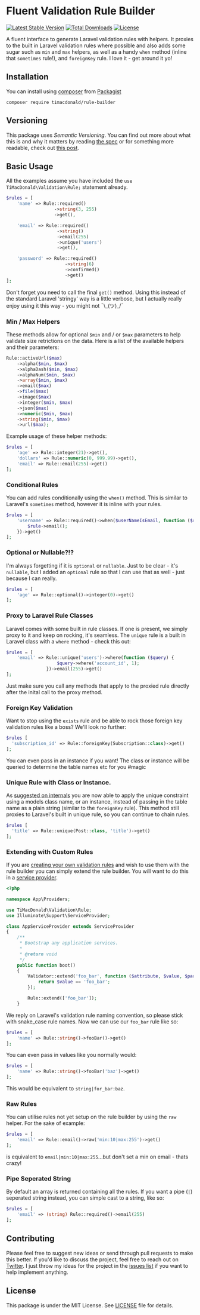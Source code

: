 # Fluent Validation Rule Builder

[![Latest Stable Version](https://poser.pugx.org/timacdonald/rule-builder/v/stable)](https://packagist.org/packages/timacdonald/rule-builder) [![Total Downloads](https://poser.pugx.org/timacdonald/rule-builder/downloads)](https://packagist.org/packages/timacdonald/rule-builder) [![License](https://poser.pugx.org/timacdonald/rule-builder/license)](https://packagist.org/packages/timacdonald/rule-builder)

A fluent interface to generate Laravel validation rules with helpers. It proxies to the built in Laravel validation rules where possible and also adds some sugar such as `min` and `max` helpers, as well as a handy `when` method (inline that `sometimes` rule!), and `foreignKey` rule. I love it - get around it yo!

## Installation

You can install using [composer](https://getcomposer.org/) from [Packagist](https://packagist.org/packages/timacdonald/rule-builder)

```
composer require timacdonald/rule-builder
```

## Versioning

This package uses *Semantic Versioning*. You can find out more about what this is and why it matters by reading [the spec](http://semver.org) or for something more readable, check out [this post](https://laravel-news.com/building-apps-composer).

## Basic Usage

All the examples assume you have included the `use TiMacDonald\Validation\Rule;` statement already.

```php
$rules = [
    'name' => Rule::required()
                  ->string(3, 255)
                  ->get(),

    'email' => Rule::required()
                   ->string()
                   ->email(255)
                   ->unique('users')
                   ->get(),

    'password' => Rule::required()
                      ->string(6)
                      ->confirmed()
                      ->get()
];
```

Don't forget you need to call the final `get()` method. Using this instead of the standard Laravel 'stringy' way is a little verbose, but I actually really enjoy using it this way - you might not ¯\\\_(ツ)_/¯

### Min / Max Helpers

These methods allow for optional `$min` and / or `$max` parameters to help validate size retrictions on the data. Here is a list of the available helpers and their parameters:

```php
Rule::activeUrl($max)
    ->alpha($min, $max)
    ->alphaDash($min, $max)
    ->alphaNum($min, $max)
    ->array($min, $max)
    ->email($max)
    ->file($max)
    ->image($max)
    ->integer($min, $max)
    ->json($max)
    ->numeric($min, $max)
    ->string($min, $max)
    ->url($max);
```

Example usage of these helper methods:

```php
$rules = [
    'age' => Rule::integer(21)->get(),
    'dollars' => Rule::numeric(0, 999.99)->get(),
    'email' => Rule::email(255)->get()
];
```

### Conditional Rules

You can add rules conditionally using the `when()` method. This is similar to Laravel's `sometimes` method, however it is inline with your rules.

```php
$rules = [
    'username' => Rule::required()->when($userNameIsEmail, function ($rule) {
        $rule->email();
    })->get()
];
```

### Optional or Nullable?!?

I'm always forgetting if it is `optional` or `nullable`. Just to be clear - it's `nullable`, but I added an `optional` rule so that I can use that as well - just because I can really.

```php
$rules = [
    'age' => Rule::optional()->integer(0)->get()
];
```

### Proxy to Laravel Rule Classes

Laravel comes with some built in rule classes. If one is present, we simply proxy to it and keep on rocking, it's seamless. The `unique` rule is a built in Laravel class with a `where` method - check this out:

```php
$rules = [
    'email' => Rule::unique('users')->where(function ($query) {
                   $query->where('account_id', 1);
               })->email(255)->get()
];
```

Just make sure you call any methods that apply to the proxied rule directly after the inital call to the proxy method.

### Foreign Key Validation

Want to stop using the `exists` rule and be able to rock those foreign key validation rules like a boss? We'll look no further:

```php
$rules [
  'subscription_id' => Rule::foreignKey(Subscription::class)->get()
];
```

You can even pass in an instance if you want! The class or instance will be queried to determine the table names etc for you #magic

### Unique Rule with Class or Instance.

As [suggested on internals](https://github.com/laravel/internals/issues/591#issuecomment-302018299) you are now able to apply the unique constraint using a models class name, or an instance, instead of passing in the table name as a plain string (similar to the `foreignKey` rule). This method still proxies to Laravel's built in unique rule, so you can continue to chain rules.

```php
$rules [
  'title' => Rule::unique(Post::class, 'title')->get()
];
```

### Extending with Custom Rules

If you are [creating your own validation rules](https://laravel.com/docs/5.4/validation#custom-validation-rules) and wish to use them with the rule builder you can simply extend the rule builder. You will want to do this in a [service provider](https://laravel.com/docs/5.4/providers).

```php
<?php

namespace App\Providers;

use TiMacDonald\Validation\Rule;
use Illuminate\Support\ServiceProvider;

class AppServiceProvider extends ServiceProvider
{
    /**
     * Bootstrap any application services.
     *
     * @return void
     */
    public function boot()
    {
        Validator::extend('foo_bar', function ($attribute, $value, $parameters, $validator) {
            return $value == 'foo_bar';
        });

        Rule::extend(['foo_bar']);
    }
```

We reply on Laravel's validation rule naming convention, so please stick with snake_case rule names. Now we can use our `foo_bar` rule like so:

```php
$rules = [
    'name' => Rule::string()->fooBar()->get()
];
```

You can even pass in values like you normally would:

```php
$rules = [
    'name' => Rule::string()->fooBar('baz')->get()
];
```

This would be equivalent to `string|for_bar:baz`.

### Raw Rules

You can utilise rules not yet setup on the rule builder by using the `raw` helper. For the sake of example:

```php
$rules = [
    'email' => Rule::email()->raw('min:10|max:255')->get()
];
```

is equivalent to `email|min:10|max:255`...but don't set a min on email - thats crazy!

### Pipe Seperated String

By default an array is returned containing all the rules. If you want a pipe (`|`) seperated string instead, you can simple cast to a string, like so:

```php
$rules = [
    'email' => (string) Rule::required()->email(255)
];
```

## Contributing

Please feel free to suggest new ideas or send through pull requests to make this better. If you'd like to discuss the project, feel free to reach out on [Twitter](https://twitter.com/timacdonald87). I just throw my ideas for the project in the [issues list](https://github.com/timacdonald/rule-builder/issues) if you want to help implement anything.

## License

This package is under the MIT License. See [LICENSE](https://github.com/timacdonald/rule-builder/blob/master/LICENSE.txt) file for details.
